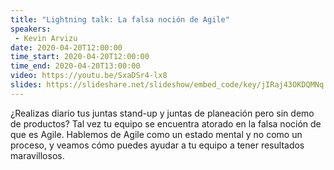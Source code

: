 ```yaml
---
title: "Lightning talk: La falsa noción de Agile"
speakers:
 - Kevin Arvizu
date: 2020-04-20T12:00:00
time_start: 2020-04-20T12:00:00
time_end: 2020-04-20T13:00:00
video: https://youtu.be/SxaDSr4-lx8
slides: https://slideshare.net/slideshow/embed_code/key/jIRaj43OKDQMNq
---
```


<p>¿Realizas diario tus juntas stand-up y juntas de planeación pero sin demo de productos? Tal vez tu equipo se encuentra atorado en la falsa noción de que es Agile. Hablemos de Agile como un estado mental y no como un proceso, y veamos cómo puedes ayudar a tu equipo a tener resultados maravillosos.</p>